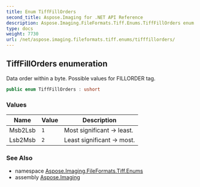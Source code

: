 ```yaml
---
title: Enum TiffFillOrders
second_title: Aspose.Imaging for .NET API Reference
description: Aspose.Imaging.FileFormats.Tiff.Enums.TiffFillOrders enum. Data order within a byte. Possible values for FILLORDER tag
type: docs
weight: 7730
url: /net/aspose.imaging.fileformats.tiff.enums/tifffillorders/
---
```

## TiffFillOrders enumeration

Data order within a byte. Possible values for FILLORDER tag.

```csharp
public enum TiffFillOrders : ushort
```

### Values

| Name | Value | Description |
| --- | --- | --- |
| Msb2Lsb | `1` | Most significant -&gt; least. |
| Lsb2Msb | `2` | Least significant -&gt; most. |

### See Also

* namespace [Aspose.Imaging.FileFormats.Tiff.Enums](../../aspose.imaging.fileformats.tiff.enums/)
* assembly [Aspose.Imaging](../../)


